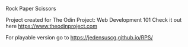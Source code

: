 Rock Paper Scissors

Project created for The Odin Project: Web Development 101
Check it out here https://www.theodinproject.com

For playable version go to https://jedensuscg.github.io/RPS/
